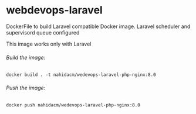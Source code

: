 # webdevops-laravel
DockerFile to build Laravel compatible Docker image. Laravel scheduler and supervisord queue configured

This image works only with Laravel

###### Build the image:
 `docker build . -t nahidacm/wedevops-laravel-php-nginx:8.0`
 
###### Push the image:
`docker push nahidacm/wedevops-laravel-php-nginx:8.0`
